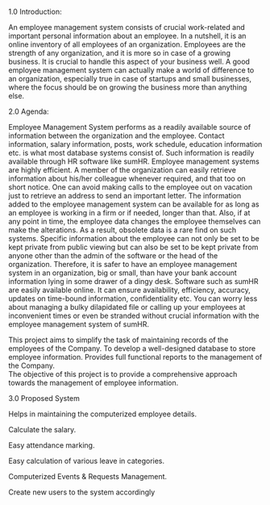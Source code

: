 1.0 Introduction:

An employee management system consists of crucial work-related and important personal information about an employee. In a nutshell, it is an online inventory of all employees of an organization.
Employees are the strength of any organization, and it is more so in case of a growing business. It is crucial to handle this aspect of your business well. A good employee management system can actually make a world of difference to an organization, especially true in case of startups and small businesses, where the focus should be on growing the business more than anything else.

2.0 Agenda:

Employee Management System performs as a readily available source of information between the organization and the employee. Contact information, salary information, posts, work schedule, education information etc. is what most database systems consist of.
Such information is readily available through HR software like sumHR.
Employee management systems are highly efficient. A member of the organization can easily retrieve information about his/her colleague whenever required, and that too on short notice. One can avoid making calls to the employee out on vacation just to retrieve an address to send an important letter.
The information added to the employee management system can be available for as long as an employee is working in a firm or if needed, longer than that. Also, if at any point in time, the employee data changes the employee themselves can make the alterations. As a result, obsolete data is a rare find on such systems.
Specific information about the employee can not only be set to be kept private from public viewing but can also be set to be kept private from anyone other than the admin of the software or the head of the organization. Therefore, it is safer to have an employee management system in an organization, big or small, than have your bank account information lying in some drawer of a dingy desk.
Software such as sumHR are easily available online. It can ensure availability, efficiency, accuracy, updates on time-bound information, confidentiality etc.
You can worry less about managing a bulky dilapidated file or calling up your employees at inconvenient times or even be stranded without crucial information with the employee management system of sumHR.

This project aims to simplify the task of maintaining records of the employees of the Company. 
 To develop a well-designed database to store employee information.
 Provides full functional reports to the management of the Company.  
The objective of this project is to provide a comprehensive approach towards the management of employee information.


3.0 Proposed System

Helps in maintaining the computerized employee details. 

Calculate the salary.

Easy attendance marking.

Easy calculation of various leave in categories. 

Computerized Events & Requests Management.  

Create new users to the system accordingly
